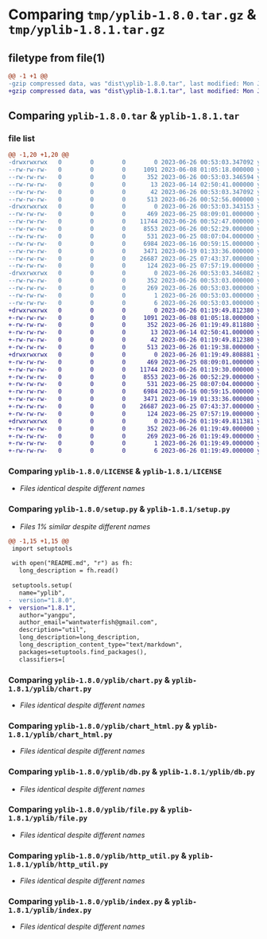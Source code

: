 # Comparing `tmp/yplib-1.8.0.tar.gz` & `tmp/yplib-1.8.1.tar.gz`

## filetype from file(1)

```diff
@@ -1 +1 @@
-gzip compressed data, was "dist\yplib-1.8.0.tar", last modified: Mon Jun 26 00:53:03 2023, max compression
+gzip compressed data, was "dist\yplib-1.8.1.tar", last modified: Mon Jun 26 01:19:49 2023, max compression
```

## Comparing `yplib-1.8.0.tar` & `yplib-1.8.1.tar`

### file list

```diff
@@ -1,20 +1,20 @@
-drwxrwxrwx   0        0        0        0 2023-06-26 00:53:03.347092 yplib-1.8.0/
--rw-rw-rw-   0        0        0     1091 2023-06-08 01:05:18.000000 yplib-1.8.0/LICENSE
--rw-rw-rw-   0        0        0      352 2023-06-26 00:53:03.346594 yplib-1.8.0/PKG-INFO
--rw-rw-rw-   0        0        0       13 2023-06-14 02:50:41.000000 yplib-1.8.0/README.md
--rw-rw-rw-   0        0        0       42 2023-06-26 00:53:03.347092 yplib-1.8.0/setup.cfg
--rw-rw-rw-   0        0        0      513 2023-06-26 00:52:56.000000 yplib-1.8.0/setup.py
-drwxrwxrwx   0        0        0        0 2023-06-26 00:53:03.343153 yplib-1.8.0/yplib/
--rw-rw-rw-   0        0        0      469 2023-06-25 08:09:01.000000 yplib-1.8.0/yplib/__init__.py
--rw-rw-rw-   0        0        0    11744 2023-06-26 00:52:47.000000 yplib-1.8.0/yplib/chart.py
--rw-rw-rw-   0        0        0     8553 2023-06-26 00:52:29.000000 yplib-1.8.0/yplib/chart_html.py
--rw-rw-rw-   0        0        0      531 2023-06-25 08:07:04.000000 yplib-1.8.0/yplib/db.py
--rw-rw-rw-   0        0        0     6984 2023-06-16 00:59:15.000000 yplib-1.8.0/yplib/file.py
--rw-rw-rw-   0        0        0     3471 2023-06-19 01:33:36.000000 yplib-1.8.0/yplib/http_util.py
--rw-rw-rw-   0        0        0    26687 2023-06-25 07:43:37.000000 yplib-1.8.0/yplib/index.py
--rw-rw-rw-   0        0        0      124 2023-06-25 07:57:19.000000 yplib-1.8.0/yplib/temp.py
-drwxrwxrwx   0        0        0        0 2023-06-26 00:53:03.346082 yplib-1.8.0/yplib.egg-info/
--rw-rw-rw-   0        0        0      352 2023-06-26 00:53:03.000000 yplib-1.8.0/yplib.egg-info/PKG-INFO
--rw-rw-rw-   0        0        0      269 2023-06-26 00:53:03.000000 yplib-1.8.0/yplib.egg-info/SOURCES.txt
--rw-rw-rw-   0        0        0        1 2023-06-26 00:53:03.000000 yplib-1.8.0/yplib.egg-info/dependency_links.txt
--rw-rw-rw-   0        0        0        6 2023-06-26 00:53:03.000000 yplib-1.8.0/yplib.egg-info/top_level.txt
+drwxrwxrwx   0        0        0        0 2023-06-26 01:19:49.812380 yplib-1.8.1/
+-rw-rw-rw-   0        0        0     1091 2023-06-08 01:05:18.000000 yplib-1.8.1/LICENSE
+-rw-rw-rw-   0        0        0      352 2023-06-26 01:19:49.811880 yplib-1.8.1/PKG-INFO
+-rw-rw-rw-   0        0        0       13 2023-06-14 02:50:41.000000 yplib-1.8.1/README.md
+-rw-rw-rw-   0        0        0       42 2023-06-26 01:19:49.812380 yplib-1.8.1/setup.cfg
+-rw-rw-rw-   0        0        0      513 2023-06-26 01:19:38.000000 yplib-1.8.1/setup.py
+drwxrwxrwx   0        0        0        0 2023-06-26 01:19:49.808881 yplib-1.8.1/yplib/
+-rw-rw-rw-   0        0        0      469 2023-06-25 08:09:01.000000 yplib-1.8.1/yplib/__init__.py
+-rw-rw-rw-   0        0        0    11744 2023-06-26 01:19:30.000000 yplib-1.8.1/yplib/chart.py
+-rw-rw-rw-   0        0        0     8553 2023-06-26 00:52:29.000000 yplib-1.8.1/yplib/chart_html.py
+-rw-rw-rw-   0        0        0      531 2023-06-25 08:07:04.000000 yplib-1.8.1/yplib/db.py
+-rw-rw-rw-   0        0        0     6984 2023-06-16 00:59:15.000000 yplib-1.8.1/yplib/file.py
+-rw-rw-rw-   0        0        0     3471 2023-06-19 01:33:36.000000 yplib-1.8.1/yplib/http_util.py
+-rw-rw-rw-   0        0        0    26687 2023-06-25 07:43:37.000000 yplib-1.8.1/yplib/index.py
+-rw-rw-rw-   0        0        0      124 2023-06-25 07:57:19.000000 yplib-1.8.1/yplib/temp.py
+drwxrwxrwx   0        0        0        0 2023-06-26 01:19:49.811381 yplib-1.8.1/yplib.egg-info/
+-rw-rw-rw-   0        0        0      352 2023-06-26 01:19:49.000000 yplib-1.8.1/yplib.egg-info/PKG-INFO
+-rw-rw-rw-   0        0        0      269 2023-06-26 01:19:49.000000 yplib-1.8.1/yplib.egg-info/SOURCES.txt
+-rw-rw-rw-   0        0        0        1 2023-06-26 01:19:49.000000 yplib-1.8.1/yplib.egg-info/dependency_links.txt
+-rw-rw-rw-   0        0        0        6 2023-06-26 01:19:49.000000 yplib-1.8.1/yplib.egg-info/top_level.txt
```

### Comparing `yplib-1.8.0/LICENSE` & `yplib-1.8.1/LICENSE`

 * *Files identical despite different names*

### Comparing `yplib-1.8.0/setup.py` & `yplib-1.8.1/setup.py`

 * *Files 1% similar despite different names*

```diff
@@ -1,15 +1,15 @@
 import setuptools
 
 with open("README.md", "r") as fh:
   long_description = fh.read()
 
 setuptools.setup(
   name="yplib",
-  version="1.8.0",
+  version="1.8.1",
   author="yangpu",
   author_email="wantwaterfish@gmail.com",
   description="util",
   long_description=long_description,
   long_description_content_type="text/markdown",
   packages=setuptools.find_packages(),
   classifiers=[
```

### Comparing `yplib-1.8.0/yplib/chart.py` & `yplib-1.8.1/yplib/chart.py`

 * *Files identical despite different names*

### Comparing `yplib-1.8.0/yplib/chart_html.py` & `yplib-1.8.1/yplib/chart_html.py`

 * *Files identical despite different names*

### Comparing `yplib-1.8.0/yplib/db.py` & `yplib-1.8.1/yplib/db.py`

 * *Files identical despite different names*

### Comparing `yplib-1.8.0/yplib/file.py` & `yplib-1.8.1/yplib/file.py`

 * *Files identical despite different names*

### Comparing `yplib-1.8.0/yplib/http_util.py` & `yplib-1.8.1/yplib/http_util.py`

 * *Files identical despite different names*

### Comparing `yplib-1.8.0/yplib/index.py` & `yplib-1.8.1/yplib/index.py`

 * *Files identical despite different names*

